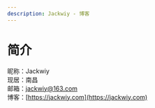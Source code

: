 ```yaml
---
description: Jackwiy - 博客
---
```


# 简介

昵称：Jackwiy  
现居：南昌  
邮箱：jackwiy@163.com  
博客：[https://jackwiy.com](https://jackwiy.com)

